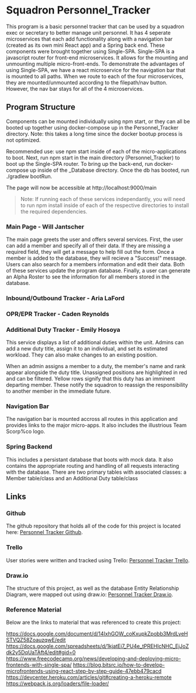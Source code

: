 # Squadron Personnel_Tracker

This program is a basic personnel tracker that can be used by a squadron exec or secretary to better manage unit personnel. It has 4 seperate microservices that each add functionality along with a navigation bar (created as its own mini React app) and a Spring back end. These components were brought together using Single-SPA. Single-SPA is a javascript router for front-end microservices. It allows for the mounting and unmounting multiple micro-front-ends. To demonstrate the advantages of using Single-SPA, we have a react microservice for the navigation bar that is mounted to all paths. When we route to each of the four microservices, they are mounted/unmounted according to the filepath/nav button. However, the nav bar stays for all of the 4 microservices.

## Program Structure

Components can be mounted individually using npm start, or they can all be booted up together using docker-compose up in the Personnel_Tracker directory. Note: this takes a long time since the docker bootup process is not optimized.

Recommended use: use npm start inside of each of the micro-applications to boot. Next, run npm start in the main directory (Personnel_Tracker) to boot up the Single-SPA router. To bring up the back-end, run docker-compose up inside of the \_Database directory. Once the db has booted, run ./gradlew bootRun.

The page will now be accessible at http://localhost:9000/main

> Note: If running each of these services independantly, you will need to run npm install inside of each of the respective directories to install the required dependencies.

### Main Page - Will Jantscher

The main page greets the user and offers several services. First, the user can add a member and specify all of their data. If they are missing a required field, they will get a message to help fill out the form. Once a member is added to the database, they will recieve a "Success!" message. Users can also search for a members information and edit their data. Both of these services update the program database. Finally, a user can generate an Alpha Roster to see the information for all members stored in the database.

### Inbound/Outbound Tracker - Aria LaFord

### OPR/EPR Tracker - Caden Reynolds

### Additional Duty Tracker - Emily Hosoya

This service displays a list of additional duties within the unit. Admins can add a new duty title, assign it to an individual, and set its estimated workload. They can also make changes to an existing position.

When an admin assigns a member to a duty, the member's name and rank appear alongside the duty title. Unassigned positions are highlighted in red and can be filtered. Yellow rows signify that this duty has an imminent departing member. These notify the squadron to reassign the responsibility to another member in the immediate future.

### Navigation Bar

The navigation bar is mounted accross all routes in this application and provides links to the major micro-apps. It also includes the illustrious Team Scorp%co logo.

### Spring Backend

This includes a persistant database that boots with mock data. It also contains the appropriate routing and handling of all requests interacting with the database. There are two primary tables with associated classes: a Member table/class and an Additional Duty table/class

###

## Links

### Github

The github repository that holds all of the code for this project is located here: [Personnel Tracker Github](https://github.com/willjantscher/Personnel_Tracker).

### Trello

User stories were written and tracked using Trello: [Personnel Tracker Trello](https://trello.com/b/jq9sAJrF/kanban-template).

### Draw.io

The structure of this project, as well as the database Entity Relationship Diagram, were mapped out using draw.io: [Personnel Tracker Draw.io](https://app.diagrams.net/#G1SoA0oDOcl7YvjJj9s4STxNKjDo51wB9l).

### Reference Material

Below are the links to material that was referenced to create this project:

https://docs.google.com/document/d/14IxhGOW_coKxupkZpobb3MrdLyeHSTVQZ58ZoauzqwE/edit
https://docs.google.com/spreadsheets/d/1kjatEi7_PU4e_tPREHIcNHC_EjJoZdk2y5DqUaTAft4/edit#gid=0
https://www.freecodecamp.org/news/developing-and-deploying-micro-frontends-with-single-spa/
https://blog.bitsrc.io/how-to-develop-microfrontends-using-react-step-by-step-guide-47ebb479cacd
https://devcenter.heroku.com/articles/git#creating-a-heroku-remote
https://webpack.js.org/loaders/file-loader/
